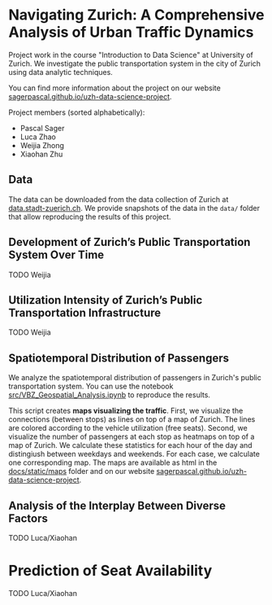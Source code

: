 # Navigating Zurich: A Comprehensive Analysis of Urban Traffic Dynamics
Project work in the course "Introduction to Data Science" at University of Zurich.
We investigate the public transportation system in the city of Zurich using data analytic techniques.

You can find more information about the project on our website [sagerpascal.github.io/uzh-data-science-project](https://sagerpascal.github.io/uzh-data-science-project/).

Project members (sorted alphabetically):

- Pascal Sager
- Luca Zhao
- Weijia Zhong
- Xiaohan Zhu

## Data

The data can be downloaded from the data collection of Zurich at [data.stadt-zuerich.ch](https://data.stadt-zuerich.ch/dataset/vbz_fahrgastzahlen_ogd).
We provide snapshots of the data in the `data/` folder that allow reproducing the results of this project.

## Development of Zurich’s Public Transportation System Over Time


TODO Weijia


## Utilization Intensity of Zurich’s Public Transportation Infrastructure

TODO Weijia

## Spatiotemporal Distribution of Passengers

We analyze the spatiotemporal distribution of passengers in Zurich's public transportation system.
You can use the notebook [src/VBZ_Geospatial_Analysis.ipynb](./src/VBZ_Geospatial_Analysis.ipynb) to reproduce the results.

This script creates **maps visualizing the traffic**. First, we visualize the connections (between stops) as lines on top of a map of Zurich.
The lines are colored according to the vehicle utilization (free seats).
Second, we visualize the number of passengers at each stop as heatmaps on top of a map of Zurich.
We calculate these statistics for each hour of the day and distingiush between weekdays and weekends. For each case, we calculate one corresponding map.
The maps are available as html in the [docs/static/maps](./docs/static/maps) folder and on our website [sagerpascal.github.io/uzh-data-science-project](https://sagerpascal.github.io/uzh-data-science-project/).


## Analysis of the Interplay Between Diverse Factors

TODO Luca/Xiaohan

# Prediction of Seat Availability

TODO Luca/Xiaohan
